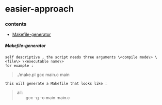 
# easier-approach

### contents
* [Makefile-generator](https://github.com/abdulwahab-alobaid-2191115290/easier-approach/tree/main/Makefile_Generator)


##### Makefile-generator  
  
	self descriptive , the script needs three arguments \<compile mode\> \<file\> \<executable name\>  
	for example :  
>	./make.pl gcc main.c main  

	this will generate a Makefile that looks like :  
  
>	all:  
	&emsp;&emsp;gcc -g -o main main.c


